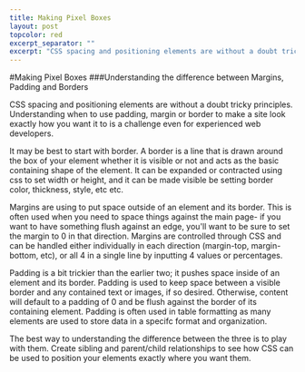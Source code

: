 ```yaml
---
title: Making Pixel Boxes
layout: post
topcolor: red
excerpt_separator: ""
excerpt: "CSS spacing and positioning elements are without a doubt tricky principles. Understanding when to use padding, margin or border to make a site look exactly how you want it to is a challenge even for experienced web developers."
---
```

#Making Pixel Boxes
###Understanding the difference between Margins, Padding and Borders

CSS spacing and positioning elements are without a doubt tricky principles. Understanding when to use padding, margin or border to make a site look exactly how you want it to is a challenge even for experienced web developers.

It may be best to start with border. A border is a line that is drawn around the box of your element whether it is visible or not and acts as the basic containing shape of the element. It can be expanded or contracted using css to set width or height, and it can be made visible be setting border color, thickness, style, etc etc.

Margins are using to put space outside of an element and its border. This is often used when you need to space things against the main page- if you want to have something flush against an edge, you'll want to be sure to set the margin to 0 in that direction. Margins are controlled through CSS and can be handled either individually in each direction (margin-top, margin-bottom, etc), or all 4 in a single line by inputting 4 values or percentages.

Padding is a bit trickier than the earlier two; it pushes space inside of an element and its border. Padding is used to keep space between a visible border and any contained text or images, if so desired. Otherwise, content will default to a padding of 0 and be flush against the border of its containing element. Padding is often used in table formatting as many elements are used to store data in a specifc format and organization.

The best way to understanding the difference between the three is to play with them. Create sibling and parent/child relationships to see how CSS can be used to position your elements exactly where you want them.
